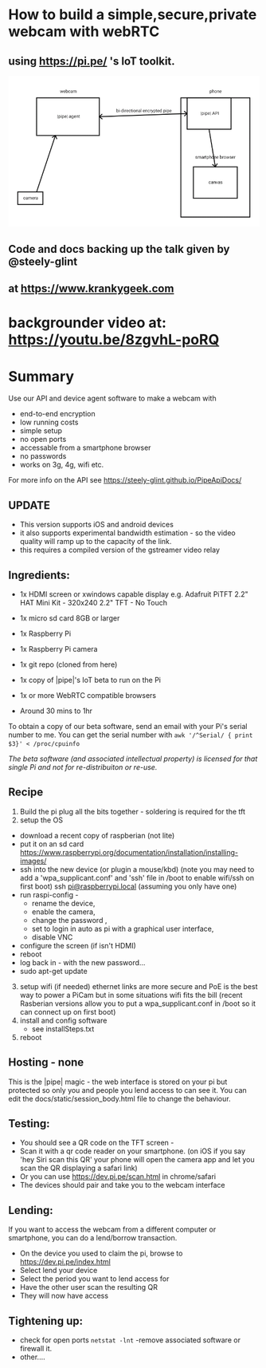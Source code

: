 # How to build a simple,secure,private webcam with webRTC
## using https://pi.pe/ 's IoT toolkit.
![webcam block diag](/docs/img/overview-pipe-webcam.png)
## Code and docs backing up the talk given by @steely-glint 
## at https://www.krankygeek.com
# backgrounder video at: https://youtu.be/8zgvhL-poRQ

# Summary 
Use our API and device agent software to make a webcam with
* end-to-end encryption
* low running costs
* simple setup
* no open ports 
* accessable from a smartphone browser
* no passwords
* works on 3g, 4g, wifi etc.

For more info on the API see https://steely-glint.github.io/PipeApiDocs/
## UPDATE
 * This version supports iOS and android devices
 * it also supports experimental bandwidth estimation - so the video quality will ramp up
   to the capacity of the link.
 * this requires a compiled version of the gstreamer video relay
## Ingredients:

 * 1x HDMI screen or xwindows capable display e.g.
   Adafruit PiTFT 2.2" HAT Mini Kit - 320x240 2.2" TFT - No Touch 
  
 * 1x micro sd card 8GB or larger 
 * 1x Raspberry Pi 
 * 1x Raspberry Pi camera
 * 1x git repo (cloned from here)
 * 1x copy of |pipe|'s IoT beta to run on the Pi
 * 1x or more WebRTC compatible browsers
 * Around 30 mins to 1hr

To obtain a copy of our beta software, send an email with your Pi's serial
number to me. You can get the serial number with 
`awk '/^Serial/ { print $3}' < /proc/cpuinfo`

_The beta software (and associated intellectual property) is licensed for
that single Pi and not for re-distribuiton or re-use._

## Recipe
1. Build the pi
plug all the bits together - soldering is required for the tft 
2. setup the OS
  * download a recent copy of raspberian (not lite)
  * put it on an sd card
https://www.raspberrypi.org/documentation/installation/installing-images/
  * ssh into the new device (or plugin a mouse/kbd) 
     (note you may need to add a 'wpa_supplicant.conf' and 'ssh' file in /boot to enable wifi/ssh on first boot)
    ssh pi@raspberrypi.local (assuming you only have one)
  * run raspi-config -
      * rename the device, 
      * enable the camera, 
      * change the password , 
      * set to login in auto as pi with a graphical user interface, 
      * disable VNC 
  * configure the screen (if isn't HDMI)
  * reboot
  * log back in - with the new password...
  * sudo apt-get update
3. setup wifi (if needed)
   ethernet links are more secure and PoE is the best way to power a PiCam
   but in some situations wifi fits the bill
   (recent Rasberian versions allow you to put a wpa_supplicant.conf in /boot so it can
   connect up on first boot)
4. install and config software
   * see installSteps.txt
5. reboot

## Hosting - none
This is the |pipe| magic - the web interface is stored on your pi
but protected so only you and people you lend access to can see it.
You can edit the docs/static/session_body.html file to change the behaviour.


## Testing:
* You should see a QR code on the TFT screen -
* Scan it with a qr code reader on your smartphone.
  (on iOS if you say 'hey Siri scan this QR' your phone will open the camera app and let you scan the QR displaying a safari link)
* Or you can use https://dev.pi.pe/scan.html in chrome/safari
* The devices should pair and take you to the webcam interface

## Lending:
If you want to access the webcam from a different computer or smartphone,
you can do a lend/borrow transaction.

* On the device you used to claim the pi, browse to https://dev.pi.pe/index.html
* Select lend your device
* Select the period you want to lend access for
* Have the other user scan the resulting QR
* They will now have access

## Tightening up:
* check for open ports
`netstat -lnt`
-remove associated software or firewall it.
* other....


